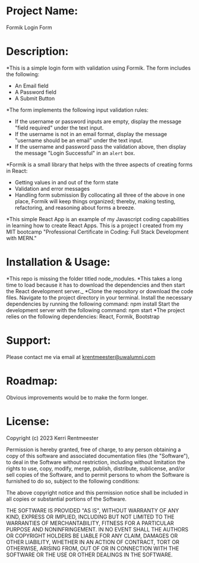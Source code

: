 # **Project Name**:  

Formik Login Form

# **Description**: 

*This is a simple login form with validation using Formik. The form includes the following: 
- An Email field
- A Password field
- A Submit Button

*The form implements the following input validation rules:
- If the username or password inputs are empty, display the message "field required" under the text input.
- If the username is not in an email format, display the message "username should be an email" under the text input.
- If the username and password pass the validation above, then display the message "Login Successful" in an `alert` box.

*Formik is a small library that helps with the three aspects of creating forms in React:
- Getting values in and out of the form state
- Validation and error messages
- Handling form submission
By collocating all three of the above in one place, Formik will keep things organized; thereby, making testing, refactoring, and reasoning about forms a breeze.

*This simple React App is an example of my Javascript coding capabilities in learning how to create React Apps. This is a project I created from my MIT bootcamp "Professional Certificate in Coding: Full Stack Development with MERN."

# **Installation & Usage**: 

*This repo is missing the folder titled node_modules.
*This takes a long time to load because it has to download the dependencies and then start the React development server._
*Clone the repository or download the code files. Navigate to the project directory in your terminal. Install the necessary dependencies by running the following command: npm install Start the development server with the following command: npm start
*The project relies on the following dependencies: React, Formik, Bootstrap

# **Support**: 

Please contact me via email at krentmeester@uwalumni.com

# **Roadmap**: 

Obvious improvements would be to make the form longer.

# **License**: 

Copyright (c) 2023 Kerri Rentmeester

Permission is hereby granted, free of charge, to any person obtaining a copy
of this software and associated documentation files (the "Software"), to deal
in the Software without restriction, including without limitation the rights
to use, copy, modify, merge, publish, distribute, sublicense, and/or sell
copies of the Software, and to permit persons to whom the Software is
furnished to do so, subject to the following conditions:

The above copyright notice and this permission notice shall be included in all
copies or substantial portions of the Software.

THE SOFTWARE IS PROVIDED "AS IS", WITHOUT WARRANTY OF ANY KIND, EXPRESS OR
IMPLIED, INCLUDING BUT NOT LIMITED TO THE WARRANTIES OF MERCHANTABILITY,
FITNESS FOR A PARTICULAR PURPOSE AND NONINFRINGEMENT. IN NO EVENT SHALL THE
AUTHORS OR COPYRIGHT HOLDERS BE LIABLE FOR ANY CLAIM, DAMAGES OR OTHER
LIABILITY, WHETHER IN AN ACTION OF CONTRACT, TORT OR OTHERWISE, ARISING FROM,
OUT OF OR IN CONNECTION WITH THE SOFTWARE OR THE USE OR OTHER DEALINGS IN THE
SOFTWARE.